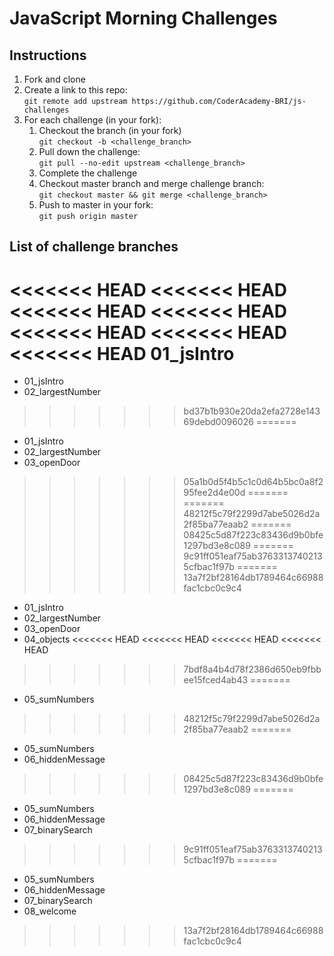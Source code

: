 # JavaScript Morning Challenges

## Instructions
1. Fork and clone
2. Create a link to this repo: <br/>
   `git remote add upstream https://github.com/CoderAcademy-BRI/js-challenges`
3. For each challenge (in your fork):
    1. Checkout the branch (in your fork)<br/>
     `git checkout -b <challenge_branch>`
    3. Pull down the challenge: <br/>
     `git pull --no-edit upstream <challenge_branch>`
    4. Complete the challenge
    5. Checkout master branch and merge challenge branch:<br/>
    `git checkout master && git merge <challenge_branch>`
    1. Push to master in your fork:<br/>
     `git push origin master`

## List of challenge branches
<<<<<<< HEAD
<<<<<<< HEAD
<<<<<<< HEAD
<<<<<<< HEAD
<<<<<<< HEAD
<<<<<<< HEAD
<<<<<<< HEAD
01_jsIntro
=======
* 01_jsIntro
* 02_largestNumber
>>>>>>> bd37b1b930e20da2efa2728e14369debd0096026
=======
* 01_jsIntro
* 02_largestNumber
* 03_openDoor
>>>>>>> 05a1b0d5f4b5c1c0d64b5bc0a8f295fee2d4e00d
=======
=======
>>>>>>> 48212f5c79f2299d7abe5026d2a2f85ba77eaab2
=======
>>>>>>> 08425c5d87f223c83436d9b0bfe1297bd3e8c089
=======
>>>>>>> 9c91ff051eaf75ab37633137402135cfbac1f97b
=======
>>>>>>> 13a7f2bf28164db1789464c66988fac1cbc0c9c4
* 01_jsIntro
* 02_largestNumber
* 03_openDoor
* 04_objects
<<<<<<< HEAD
<<<<<<< HEAD
<<<<<<< HEAD
<<<<<<< HEAD
>>>>>>> 7bdf8a4b4d78f2386d650eb9fbbee15fced4ab43
=======
* 05_sumNumbers
>>>>>>> 48212f5c79f2299d7abe5026d2a2f85ba77eaab2
=======
* 05_sumNumbers
* 06_hiddenMessage
>>>>>>> 08425c5d87f223c83436d9b0bfe1297bd3e8c089
=======
* 05_sumNumbers
* 06_hiddenMessage
* 07_binarySearch
>>>>>>> 9c91ff051eaf75ab37633137402135cfbac1f97b
=======
* 05_sumNumbers
* 06_hiddenMessage
* 07_binarySearch
* 08_welcome
>>>>>>> 13a7f2bf28164db1789464c66988fac1cbc0c9c4
